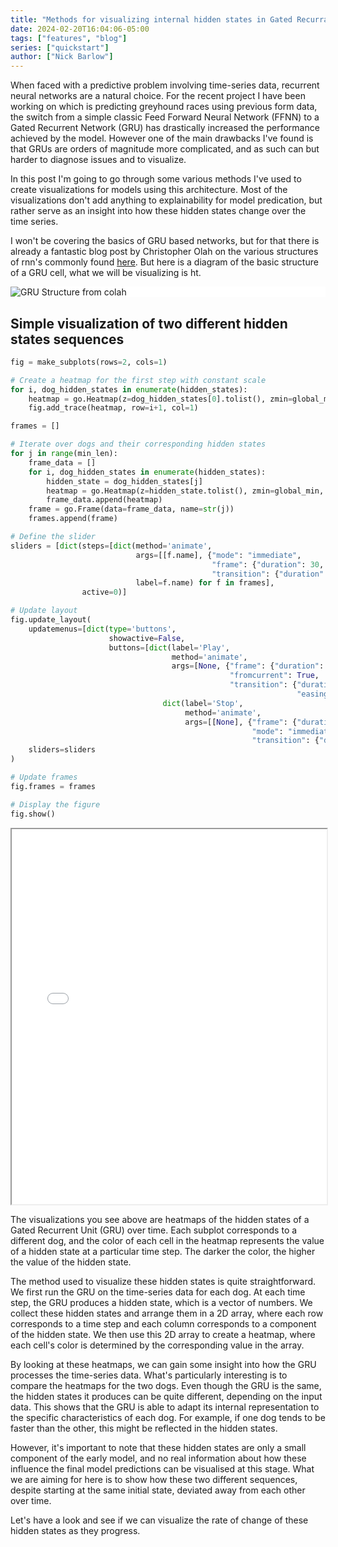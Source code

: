 ```yaml
---
title: "Methods for visualizing internal hidden states in Gated Recurrant networks"
date: 2024-02-20T16:04:06-05:00
tags: ["features", "blog"]
series: ["quickstart"]
author: ["Nick Barlow"]
---
```


When faced with a predictive problem involving time-series data, recurrent neural networks are a natural choice. For the recent project I have been working on which is predicting greyhound races using previous form data, the switch from a simple classic Feed Forward Neural Network (FFNN) to a Gated Recurrent Network (GRU) has drastically increased the performance achieved by the model. However one of the main drawbacks I've found is that GRUs are orders of magnitude more complicated, and as such can but harder to diagnose issues and to visualize. 

In this post I'm going to go through some various methods I've used to create visualizations for models using this architecture. Most of the visualizations don't add anything to explainability for model predication, but rather serve as an insight into how these hidden states change over the time series.

I won't be covering the basics of GRU based networks, but for that there is already a fantastic blog post by Christopher Olah on the various structures of rnn's commonly found [here](https://colah.github.io/posts/2015-08-Understanding-LSTMs/). But here is a diagram of the basic structure of a GRU cell, what we will be visualizing is ht. 

<div style="background-color: white;">
    <img src="/img/LSTM3-var-GRU.png" alt="GRU Structure from colah">
</div>

## Simple visualization of two different hidden states sequences

```Python
fig = make_subplots(rows=2, cols=1)

# Create a heatmap for the first step with constant scale
for i, dog_hidden_states in enumerate(hidden_states):
    heatmap = go.Heatmap(z=dog_hidden_states[0].tolist(), zmin=global_min, zmax=global_max, colorscale='Viridis')
    fig.add_trace(heatmap, row=i+1, col=1)

frames = []

# Iterate over dogs and their corresponding hidden states
for j in range(min_len):
    frame_data = []
    for i, dog_hidden_states in enumerate(hidden_states):
        hidden_state = dog_hidden_states[j]
        heatmap = go.Heatmap(z=hidden_state.tolist(), zmin=global_min, zmax=global_max, colorscale='Viridis')
        frame_data.append(heatmap)
    frame = go.Frame(data=frame_data, name=str(j))
    frames.append(frame)

# Define the slider
sliders = [dict(steps=[dict(method='animate',
                            args=[[f.name], {"mode": "immediate",
                                             "frame": {"duration": 30, "redraw": True},
                                             "transition": {"duration": 30}}],
                            label=f.name) for f in frames],
                active=0)]

# Update layout
fig.update_layout(
    updatemenus=[dict(type='buttons',
                      showactive=False,
                      buttons=[dict(label='Play',
                                    method='animate',
                                    args=[None, {"frame": {"duration": 30, "redraw": True},
                                                 "fromcurrent": True,
                                                 "transition": {"duration": 30,
                                                                "easing": "quadratic-in-out"}}]),
                                  dict(label='Stop',
                                       method='animate',
                                       args=[[None], {"frame": {"duration": 0, "redraw": False},
                                                      "mode": "immediate",
                                                      "transition": {"duration": 0}}])])],
    sliders=sliders
)

# Update frames
fig.frames = frames

# Display the figure
fig.show()

```

<iframe src="/2_hidden_simple.html" width="100%" height="600"></iframe>

The visualizations you see above are heatmaps of the hidden states of a Gated Recurrent Unit (GRU) over time. Each subplot corresponds to a different dog, and the color of each cell in the heatmap represents the value of a hidden state at a particular time step. The darker the color, the higher the value of the hidden state.

The method used to visualize these hidden states is quite straightforward. We first run the GRU on the time-series data for each dog. At each time step, the GRU produces a hidden state, which is a vector of numbers. We collect these hidden states and arrange them in a 2D array, where each row corresponds to a time step and each column corresponds to a component of the hidden state. We then use this 2D array to create a heatmap, where each cell's color is determined by the corresponding value in the array.

By looking at these heatmaps, we can gain some insight into how the GRU processes the time-series data. 
What's particularly interesting is to compare the heatmaps for the two dogs. Even though the GRU is the same, the hidden states it produces can be quite different, depending on the input data. This shows that the GRU is able to adapt its internal representation to the specific characteristics of each dog. For example, if one dog tends to be faster than the other, this might be reflected in the hidden states.

However, it's important to note that these hidden states are only a small component of the early model, and no real information about how these influence the final model predictions can be visualised at this stage. What we are aiming for here is to show how these two different sequences, despite starting at the same initial state, deviated away from each other over time. 

Let's have a look and see if we can visualize the rate of change of these hidden states as they progress.